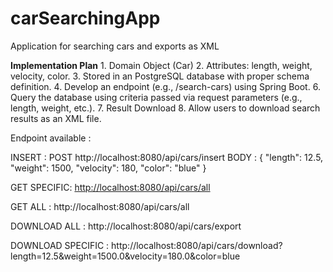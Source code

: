 # carSearchingApp
Application for searching cars and exports as XML


**Implementation Plan**
	1. Domain Object (Car)
	2. Attributes: length, weight, velocity, color.
	3. Stored in an PostgreSQL database with proper schema definition.
	4. Develop an endpoint (e.g., /search-cars) using Spring Boot.
	6. Query the database using criteria passed via request parameters (e.g., length, weight, etc.).
	7. Result Download
	8. Allow users to download search results as an XML file.


 Endpoint available :
 
 INSERT : POST http://localhost:8080/api/cars/insert
         BODY : 
	 {
	  "length": 12.5,
	  "weight": 1500,
	  "velocity": 180,
	  "color": "blue"
	}

GET SPECIFIC: [http://localhost:8080/api/cars/all](http://localhost:8080/api/cars/search?length=12.5&weight=1500.0&velocity=180.0&color=blue)

GET ALL : http://localhost:8080/api/cars/all

DOWNLOAD ALL : http://localhost:8080/api/cars/export

DOWNLOAD SPECIFIC : http://localhost:8080/api/cars/download?length=12.5&weight=1500.0&velocity=180.0&color=blue


 
